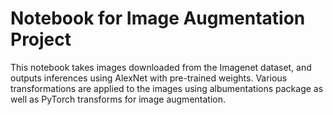 # Notebook for Image Augmentation Project 
This notebook takes images downloaded from the Imagenet dataset, and outputs inferences using AlexNet with pre-trained weights. Various transformations are applied to the images using albumentations package as well as PyTorch transforms for image augmentation.
